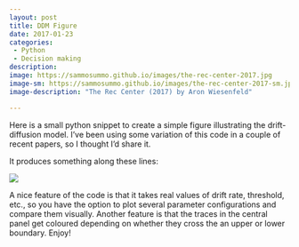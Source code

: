 ```yaml
---
layout: post
title: DDM Figure
date: 2017-01-23
categories:
 - Python
 - Decision making
description:
image: https://sammosummo.github.io/images/the-rec-center-2017.jpg
image-sm: https://sammosummo.github.io/images/the-rec-center-2017-sm.jpg
image-description: "The Rec Center (2017) by Aron Wiesenfeld"

---
```

Here is a small python snippet to create a simple figure illustrating the drift-diffusion model. I’ve been using some variation of this code in a couple of recent papers, so I thought I’d share it.

It produces something along these lines:

![](https://sammosummo.github.io/images/ddm.png)

A nice feature of the code is that it takes real values of drift rate, threshold, etc., so you have the option to plot several parameter configurations and compare them visually. Another feature is that the traces in the central panel get coloured depending on whether they cross the an upper or lower boundary. Enjoy!

<script src="https://gist.github.com/sammosummo/dbc28e35cc40bd7f9e020f6920a43142.js"></script>
